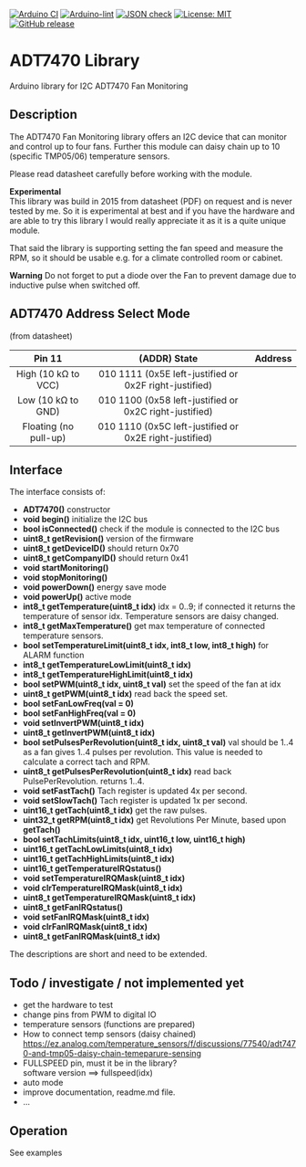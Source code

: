 
[![Arduino CI](https://github.com/RobTillaart/ADT7470/workflows/Arduino%20CI/badge.svg)](https://github.com/marketplace/actions/arduino_ci)
[![Arduino-lint](https://github.com/RobTillaart/ADT7470/actions/workflows/arduino-lint.yml/badge.svg)](https://github.com/RobTillaart/ADT7470/actions/workflows/arduino-lint.yml)
[![JSON check](https://github.com/RobTillaart/ADT7470/actions/workflows/jsoncheck.yml/badge.svg)](https://github.com/RobTillaart/ADT7470/actions/workflows/jsoncheck.yml)
[![License: MIT](https://img.shields.io/badge/license-MIT-green.svg)](https://github.com/RobTillaart/ADT7470/blob/master/LICENSE)
[![GitHub release](https://img.shields.io/github/release/RobTillaart/ADT7470.svg?maxAge=3600)](https://github.com/RobTillaart/ADT7470/releases)


# ADT7470 Library

Arduino library for I2C ADT7470 Fan Monitoring


## Description

The ADT7470 Fan Monitoring library offers an I2C device that can
monitor and control up to four fans. Further this module can daisy 
chain up to 10 (specific TMP05/06) temperature sensors.

Please read datasheet carefully before working with the module.

**Experimental**  
This library was build in 2015 from datasheet (PDF) on request and
is never tested by me. So it is experimental at best and if you have the 
hardware and are able to try this library I would really appreciate it
as it is a quite unique module.

That said the library is supporting setting the fan speed and measure 
the RPM, so it should be usable e.g. for a climate controlled room or
cabinet.

**Warning**
Do not forget to put a diode over the Fan to prevent damage due to
inductive pulse when switched off.


## ADT7470 Address Select Mode

(from datasheet)

| Pin 11 | (ADDR) State | Address |
|:------:|:------------:|:-------:|
| High (10 kΩ to VCC)   | 010 1111 (0x5E left-justified or 0x2F right-justified) | 
| Low (10 kΩ to GND)    | 010 1100 (0x58 left-justified or 0x2C right-justified) |
| Floating (no pull-up) | 010 1110 (0x5C left-justified or 0x2E right-justified) |


## Interface

The interface consists of:

- **ADT7470()** constructor
- **void begin()** initialize the I2C bus
- **bool isConnected()** check if the module is connected to the I2C bus
- **uint8_t getRevision()** version of the firmware
- **uint8_t getDeviceID()** should return 0x70
- **uint8_t getCompanyID()** should return 0x41
- **void startMonitoring()** 
- **void stopMonitoring()**
- **void powerDown()** energy save mode
- **void powerUp()** active mode
- **int8_t getTemperature(uint8_t idx)** idx = 0..9; if connected it returns the temperature 
of sensor idx. Temperature sensors are daisy changed.
- **int8_t getMaxTemperature()** get max temperature of connected temperature sensors.
- **bool setTemperatureLimit(uint8_t idx, int8_t low, int8_t high)** for ALARM function
- **int8_t getTemperatureLowLimit(uint8_t idx)**
- **int8_t getTemperatureHighLimit(uint8_t idx)**
- **bool setPWM(uint8_t idx, uint8_t val)** set the speed of the fan at idx
- **uint8_t getPWM(uint8_t idx)** read back the speed set. 
- **bool setFanLowFreq(val = 0)** 
- **bool setFanHighFreq(val = 0)** 
- **void setInvertPWM(uint8_t idx)**
- **uint8_t getInvertPWM(uint8_t idx)**
- **bool setPulsesPerRevolution(uint8_t idx, uint8_t val)** val should be 1..4 as a fan gives 1..4 pulses per revolution. 
This value is needed to calculate a correct tach and RPM.
- **uint8_t getPulsesPerRevolution(uint8_t idx)** read back PulsePerRevolution. returns 1..4.
- **void setFastTach()** Tach register is updated 4x per second.
- **void setSlowTach()** Tach register is updated 1x per second. 
- **uint16_t getTach(uint8_t idx)** get the raw pulses.
- **uint32_t getRPM(uint8_t idx)** get Revolutions Per Minute, based upon **getTach()**
- **bool setTachLimits(uint8_t idx, uint16_t low, uint16_t high)** 
- **uint16_t getTachLowLimits(uint8_t idx)** 
- **uint16_t getTachHighLimits(uint8_t idx)** 
- **uint16_t getTemperatureIRQstatus()**
- **void setTemperatureIRQMask(uint8_t idx)**
- **void clrTemperatureIRQMask(uint8_t idx)**
- **uint8_t getTemperatureIRQMask(uint8_t idx)**
- **uint8_t getFanIRQstatus()**
- **void setFanIRQMask(uint8_t idx)**
- **void clrFanIRQMask(uint8_t idx)**
- **uint8_t getFanIRQMask(uint8_t idx)**

The descriptions are short and need to be extended. 


## Todo / investigate / not implemented yet

- get the hardware to test 
- change pins from PWM to digital IO
- temperature sensors    (functions are prepared)
- How to connect temp sensors  (daisy chained)  
https://ez.analog.com/temperature_sensors/f/discussions/77540/adt7470-and-tmp05-daisy-chain-temeparure-sensing
- FULLSPEED pin, must it be in the library?  
software version ==> fullspeed(idx)
- auto mode
- improve documentation, readme.md file.
- ...


## Operation

See examples

